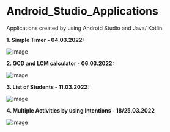 # Android_Studio_Applications
Applications created by using Android Studio and Java/ Kotlin.

**1. Simple Timer - 04.03.2022:**

![image](https://user-images.githubusercontent.com/72278818/156674404-f4e85a9c-a9d5-4ff2-83c6-6ebb4b5f2ed2.png)

**2. GCD and LCM calculator - 06.03.2022:**

![image](https://user-images.githubusercontent.com/72278818/156904827-cea19568-59f7-4b31-9d21-a571cd328c47.png)

**3. List of Students - 11.03.2022:**

![image](https://user-images.githubusercontent.com/72278818/157850368-c8f0f074-f563-41da-b140-9f9c34a426fb.png)

**4. Multiple Activities by using Intentions - 18/25.03.2022**

![image](https://user-images.githubusercontent.com/72278818/160251227-f4eca793-3671-4799-95f2-7ac8783e2bd2.png)

